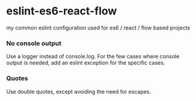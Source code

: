 # eslint-es6-react-flow
my common eslint configuration used for es6 / react / flow based projects

### No console output

Use a logger instead of console.log.  For the few cases where console output is needed, add an eslint exception
for the specific cases.

### Quotes

Use double quotes, except avoiding the need for escapes.



